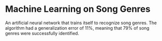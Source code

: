 # Machine Learning on Song Genres

An artificial neural network that trains itself to recognize song genres.
The algorithm had a generalization error of 11%, meaning that 79% of song genres were successfully identified.
